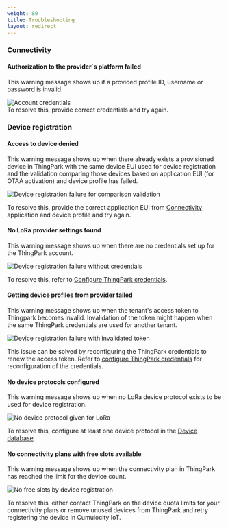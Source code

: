 ```yaml
---
weight: 80
title: Troubleshooting
layout: redirect
---
```


<a name="lora-connectivity-troubleshooting"></a>
### Connectivity

#### Authorization to the provider´s platform failed

This warning message shows up if a provided profile ID, username or password is invalid.

<img src="/images/device-protocols/lora-actility/lora-connectivity-invalid-credentials.png" alt="Account credentials" style="max-width: 100%">
<br>
To resolve this, provide correct credentials and try again.

<a name="lora-device-registration-troubleshooting"></a>
### Device registration

#### Access to device denied

This warning message shows up when there already exists a provisioned device in ThingPark with the same device EUI used for device registration and the validation comparing those devices based on application EUI (for OTAA activation) and device profile has failed.

<img src="/images/device-protocols/lora-actility/lora-registration-forbidden-device.png" alt="Device registration failure for comparison validation" style="max-width: 100%"><br>

To resolve this, provide the correct application EUI from [Connectivity](#configure-credentials) application and device profile and try again.

#### No LoRa provider settings found

This warning message shows up when there are no credentials set up for the ThingPark account.

<img src="/images/device-protocols/lora-actility/lora-registration-no-credentials.png" alt="Device registration failure without credentials" style="max-width: 100%">
<br>

To resolve this, refer to [Configure ThingPark credentials](#configure-credentials).

#### Getting device profiles from provider failed

This warning message shows up when the tenant's access token to Thingpark becomes invalid.
Invalidation of the token might happen when the same ThingPark credentials are used for another tenant.

<img src="/images/device-protocols/lora-actility/lora-registration-invalidated-token.png" alt="Device registration failure with invalidated token" style="max-width: 100%">

This issue can be solved by reconfiguring the ThingPark credentials to renew the access token. Refer to [configure ThingPark credentials](#configure-credentials) for reconfiguration of the credentials.

#### No device protocols configured

This warning message shows up when no LoRa device protocol exists to be used for device registration.

<img src="/images/device-protocols/lora-actility/lora-registration-no-devicetype.png" alt="No device protocol given for LoRa" style="max-width: 100%">

To resolve this, configure at least one device protocol in the [Device database](/users-guide/device-management/#managing-device-types).

#### No connectivity plans with free slots available

This warning message shows up when the connectivity plan in ThingPark has reached the limit for the device count.

<img src="/images/device-protocols/lora-actility/lora-registration-no-freeslots.png" alt="No free slots by device registration" style="max-width: 100%">

To resolve this, either contact ThingPark on the device quota limits for your connectivity plans or remove unused devices from ThingPark and retry registering the device in Cumulocity IoT.
